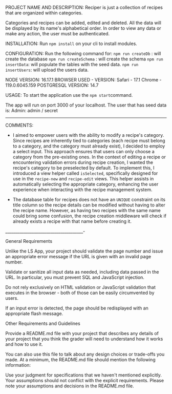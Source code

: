 PROJECT NAME AND DESCRIPTION:
  Reciper is just a collection of recipes that are organized within categories.

  Categories and recipes can be added, edited and deleted.
  All the data will be displayed by its name's alphabetical order.
  In order to view any data or make any action, the user must be authenticated.
 

INSTALLATION:
  Run `npm install` on your cli to install modules.

CONFIGURATION:
  Run the following command for:
    `npm run createDb` : will create the database
    `npm run createSchema` : will create the schema
    `npm run insertData`: will populate the tables with the seed data.
    `npm run insertUsers`: will upload the users data.

NODE VERSION: 
  16.17.1
BROWSER USED - VERSION: 
  Safari - 17.1
  Chrome - 119.0.6045.159 
POSTGRESQL VERSION:
  14.7

USAGE:
  To start the application use the `npm start`command.
  
  The app will run on port 3000 of your localhost.
  The user that has seed data is:
    Admin: admin / secret


******

COMMENTS:
- I aimed to empower users with the ability to modify a recipe's category. Since recipes are inherently tied to categories (each recipe must belong to a category, and the category must already exist), I decided to employ a select input. This approach ensures that users can only choose a category from the pre-existing ones.
In the context of editing a recipe or encountering validation errors during recipe creation, I wanted the recipe's category to be preselected by default. To implement this, I introduced a view helper called `isSelected`, specifically designed for use in the `recipe-new` and `recipe-edit` views. This helper assists in automatically selecting the appropriate category, enhancing the user experience when interacting with the recipe management system.

- The database table for recipes does not have an `UNIQUE` constraint on its title column so the recipe details can be modified without having to alter the recipe name. However, as having two recipes with the same name could bring some confusion, the recipe creation middleware will check if already exists a recipe with that name before creating it.

______________________________________-

General Requirements


Unlike the LS App, your project should validate the page number and issue an appropriate error message if the URL is given with an invalid page number.


Validate or sanitize all input data as needed, including data passed in the URL. In particular, you must prevent SQL and JavaScript injection.

Do not rely exclusively on HTML validation or JavaScript validation that executes in the browser - both of those can be easily circumvented by users.

If an input error is detected, the page should be redisplayed with an appropriate flash message.

Other Requirements and Guidelines

Provide a README.md file with your project that describes any details of your project that you think the grader will need to understand how it works and how to use it. 

You can also use this file to talk about any design choices or trade-offs you made. At a minimum, the README.md file should mention the following information:


Use your judgment for specifications that we haven't mentioned explicitly. Your assumptions should not conflict with the explicit requirements. Please note your assumptions and decisions in the README.md file.